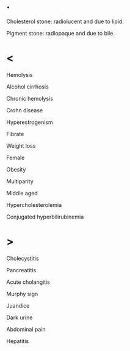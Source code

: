 # .

Cholesterol stone: radiolucent and due to lipid.

Pigment stone: radiopaque and due to bile.

# <

Hemolysis

Alcohol cirrhosis

Chronic hemolysis

Crohn disease

Hyperestrogenism

Fibrate

Weight loss

Female

Obesity

Multiparity

Middle aged

Hypercholesterolemia

Conjugated hyperbilirubinemia

# >

Cholecystitis

Pancreatitis

Acute cholangitis

Murphy sign

Juandice

Dark urine

Abdominal pain

Hepatitis
